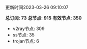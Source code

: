 更新时间2023-03-26 09:10:07

**总订阅: 73**
**总节点: 915**
**有效节点: 350**
- v2ray节点: 309
- ss节点: 35
- trojan节点: 6

